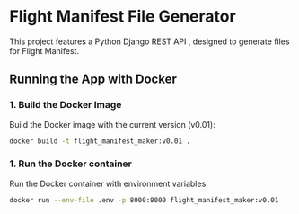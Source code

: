 # Flight Manifest File Generator

This project features a Python Django REST API , designed to generate files for Flight Manifest.

## Running the App with Docker

### 1. Build the Docker Image

Build the Docker image with the current version (v0.01):

```bash
docker build -t flight_manifest_maker:v0.01 .
```

### 1. Run the Docker container

Run the Docker container with environment variables:

```bash
docker run --env-file .env -p 8000:8000 flight_manifest_maker:v0.01
```

